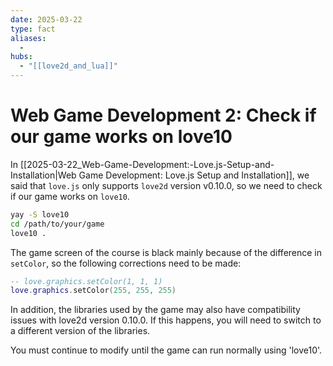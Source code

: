 ```yaml
---
date: 2025-03-22
type: fact
aliases:
  -
hubs:
  - "[[love2d_and_lua]]"
---
```


# Web Game Development 2: Check if our game works on love10

In [[2025-03-22_Web-Game-Development:-Love.js-Setup-and-Installation|Web Game Development: Love.js Setup and Installation]], we said that `love.js` only supports `love2d` version v0.10.0, so we need to check if our game works on `love10`.

```sh
yay -S love10
cd /path/to/your/game
love10 .
```

The game screen of the course is black mainly because of the difference in `setColor`, so the following corrections need to be made:

```lua
-- love.graphics.setColor(1, 1, 1)
love.graphics.setColor(255, 255, 255)
```

In addition, the libraries used by the game may also have compatibility issues with love2d version 0.10.0. If this happens, you will need to switch to a different version of the libraries.

You must continue to modify until the game can run normally using 'love10'.
